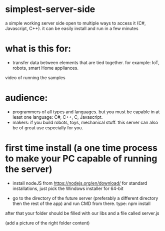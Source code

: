 # simplest-server-side
a simple working server side open to multiple ways to access it (C#, Javascript, C++). it can be easily install and run in a few minutes




# what is this for:
- transfer data between elements that are tied together.
for example: IoT, robots, smart Home appliances.

video of running the samples


# audience:
- programmers of all types and languages.
but you must be capable in at least one language: C#, C++, C, Javascript.
- makers: if you build robots, toys, mechanical stuff.
this server can also be of great use especially for you.



# first time install (a one time process to make your PC capable of running the server)
- install nodeJS from https://nodejs.org/en/download/ 
for standard installations, just pick the Windows installer for 64-bit

- go to the directory of the future server (preferably a different directory then the rest of the app)
and run CMD from there. 
type: npm install

after that your folder should be filled with our libs and a file called server.js

(add a picture of the right folder content)
    

